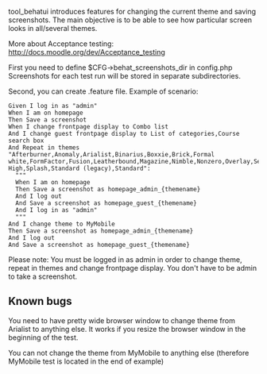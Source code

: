 tool_behatui introduces features for changing the current theme and saving screenshots.
The main objective is to be able to see how particular screen looks in all/several themes.

More about Acceptance testing: http://docs.moodle.org/dev/Acceptance_testing

First you need to define $CFG->behat_screenshots_dir in config.php
Screenshots for each test run will be stored in separate subdirectories.

Second, you can create .feature file. Example of scenario:

    Given I log in as "admin"
    When I am on homepage
    Then Save a screenshot
    When I change frontpage display to Combo list
    And I change guest frontpage display to List of categories,Course search box
    And Repeat in themes "Afterburner,Anomaly,Arialist,Binarius,Boxxie,Brick,Formal white,FormFactor,Fusion,Leatherbound,Magazine,Nimble,Nonzero,Overlay,Serenity,Simple,Sky High,Splash,Standard (legacy),Standard":
      """
      When I am on homepage
      Then Save a screenshot as homepage_admin_{themename}
      And I log out
      And Save a screenshot as homepage_guest_{themename}
      And I log in as "admin"
      """
    And I change theme to MyMobile
    Then Save a screenshot as homepage_admin_{themename}
    And I log out
    And Save a screenshot as homepage_guest_{themename}

Please note:
You must be logged in as admin in order to change theme, repeat in themes and
change frontpage display. You don't have to be admin to take a screenshot.



Known bugs
----------

You need to have pretty wide browser window to change theme from Arialist to anything else.
It works if you resize the browser window in the beginning of the test.

You can not change the theme from MyMobile to anything else (therefore MyMobile test is
located in the end of example)